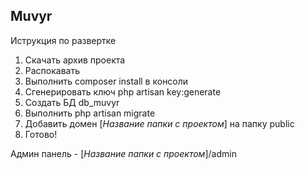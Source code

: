 ## Muvyr

Иструкция по развертке

1. Скачать архив проекта
2. Распокавать
3. Выполнить composer install в консоли
4. Сгенерировать ключ php artisan key:generate
5. Создать БД db_muvyr
6. Выполнить php artisan migrate
7. Добавить домен [*Название папки с проектом*] на папку public
8. Готово!

Админ панель - [*Название папки с проектом*]/admin
